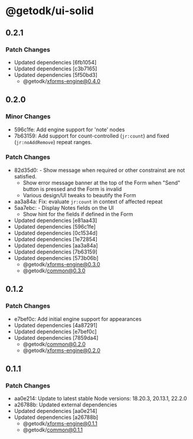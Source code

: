 # @getodk/ui-solid

## 0.2.1

### Patch Changes

- Updated dependencies [6fb1054]
- Updated dependencies [c3b7165]
- Updated dependencies [5f50bd3]
  - @getodk/xforms-engine@0.4.0

## 0.2.0

### Minor Changes

- 596c1fe: Add engine support for 'note' nodes
- 7b63159: Add support for count-controlled (`jr:count`) and fixed (`jr:noAddRemove`) repeat ranges.

### Patch Changes

- 82d35d0: - Show message when required or other constrainst are not satisfied.
  - Show error message banner at the top of the Form when "Send" button is pressed and the Form is invalid
  - Various design/UI tweaks to beautify the Form
- aa3a84a: Fix: evaluate `jr:count` in context of affected repeat
- 5aa7ebc: - Display Notes fields on the UI
  - Show hint for the fields if defined in the Form
- Updated dependencies [e81aa43]
- Updated dependencies [596c1fe]
- Updated dependencies [0c1534d]
- Updated dependencies [1e72854]
- Updated dependencies [aa3a84a]
- Updated dependencies [7b63159]
- Updated dependencies [573b06b]
  - @getodk/xforms-engine@0.3.0
  - @getodk/common@0.3.0

## 0.1.2

### Patch Changes

- e7bef0c: Add initial engine support for appearances
- Updated dependencies [4a87291]
- Updated dependencies [e7bef0c]
- Updated dependencies [7859da4]
  - @getodk/common@0.2.0
  - @getodk/xforms-engine@0.2.0

## 0.1.1

### Patch Changes

- aa0e214: Update to latest stable Node versions: 18.20.3, 20.13.1, 22.2.0
- a26788b: Updated external dependencies
- Updated dependencies [aa0e214]
- Updated dependencies [a26788b]
  - @getodk/xforms-engine@0.1.1
  - @getodk/common@0.1.1
